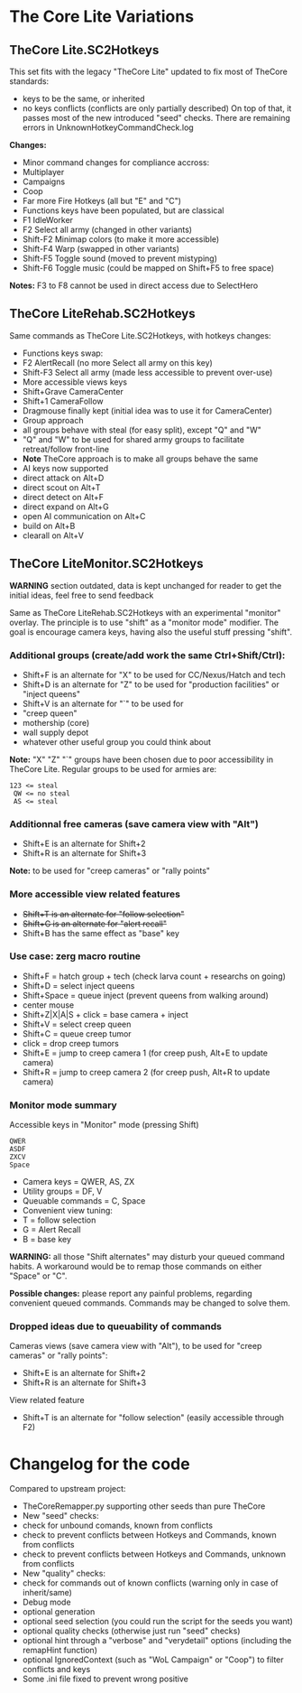 The Core Lite Variations
========================

TheCore Lite.SC2Hotkeys
-----------------------

This set fits with the legacy "TheCore Lite" updated to fix most of TheCore standards:
* keys to be the same, or inherited
* no keys conflicts (conflicts are only partially described)
On top of that, it passes most of the new introduced "seed" checks.
There are remaining errors in UnknownHotkeyCommandCheck.log

**Changes:**
* Minor command changes for compliance accross:
 * Multiplayer
 * Campaigns
 * Coop
* Far more Fire Hotkeys (all but "E" and "C")
* Functions keys have been populated, but are classical
 * F1 IdleWorker
 * F2 Select all army (changed in other variants)
 * Shift-F2 Minimap colors (to make it more accessible)
 * Shift-F4 Warp (swapped in other variants)
 * Shift-F5 Toggle sound (moved to prevent mistyping)
 * Shift-F6 Toggle music (could be mapped on Shift+F5 to free space)

**Notes:** F3 to F8 cannot be used in direct access due to SelectHero

TheCore LiteRehab.SC2Hotkeys
----------------------------

Same commands as TheCore Lite.SC2Hotkeys, with hotkeys changes:
* Functions keys swap:
 * F2 AlertRecall (no more Select all army on this key)
 * Shift-F3 Select all army (made less accessible to prevent over-use)
* More accessible views keys
 * Shift+Grave CameraCenter
 * Shift+1 CameraFollow
 * Dragmouse finally kept (initial idea was to use it for CameraCenter)
* Group approach
 * all groups behave with steal (for easy split), except "Q" and "W"
 * "Q" and "W" to be used for shared army groups to facilitate retreat/follow front-line
 * **Note** TheCore approach is to make all groups behave the same
* AI keys now supported
 * direct attack on Alt+D
 * direct scout on Alt+T
 * direct detect on Alt+F
 * direct expand on Alt+G
 * open AI communication on Alt+C
 * build on Alt+B
 * clearall on Alt+V

TheCore LiteMonitor.SC2Hotkeys
--------------------------------

**WARNING** section outdated, 
data is kept unchanged for reader to get the initial ideas,
feel free to send feedback

Same as TheCore LiteRehab.SC2Hotkeys with an experimental "monitor" overlay.
The principle is to use "shift" as a "monitor mode" modifier.
The goal is encourage camera keys, having also the useful stuff pressing "shift".

### Additional groups (create/add work the same Ctrl+Shift/Ctrl):
* Shift+F is an alternate for "X" to be used for CC/Nexus/Hatch and tech
* Shift+D is an alternate for "Z" to be used for "production facilities" or "inject queens"
* Shift+V is an alternate for "`" to be used for
 * "creep queen"
 * mothership (core)
 * wall supply depot
 * whatever other useful group you could think about

**Note:** "X" "Z" "`" groups have been chosen due to poor accessibility in TheCore Lite.
Regular groups to be used for armies are:
```
123 <= steal
 QW <= no steal
 AS <= steal
```

### Additionnal free cameras (save camera view with "Alt")
* Shift+E is an alternate for Shift+2
* Shift+R is an alternate for Shift+3

**Note:** to be used for "creep cameras" or "rally points"

### More accessible view related features
* ~~Shift+T is an alternate for "follow selection"~~
* ~~Shift+G is an alternate for "alert recall"~~
* Shift+B has the same effect as "base" key

### Use case: zerg macro routine
* Shift+F = hatch group + tech (check larva count + researchs on going)
* Shift+D = select inject queens
* Shift+Space = queue inject (prevent queens from walking around)
* center mouse
* Shift+Z|X|A|S + click = base camera + inject
* Shift+V = select creep queen
* Shift+C = queue creep tumor
* click = drop creep tumors
* Shift+E = jump to creep camera 1 (for creep push, Alt+E to update camera)
* Shift+R = jump to creep camera 2 (for creep push, Alt+R to update camera)

### Monitor mode summary
Accessible keys in "Monitor" mode (pressing Shift)
```
QWER
ASDF
ZXCV
Space
```
* Camera keys = QWER, AS, ZX
* Utility groups = DF, V
* Queuable commands = C, Space
* Convenient view tuning:
 * T = follow selection
 * G = Alert Recall
 * B = base key

**WARNING:** all those "Shift alternates" may disturb your queued command habits.
A workaround would be to remap those commands on either "Space" or "C".

**Possible changes:** please report any painful problems, regarding convenient queued commands.
Commands may be changed to solve them.

### Dropped ideas due to queuability of commands
Cameras views (save camera view with "Alt"), to be used for "creep cameras" or "rally points":
* Shift+E is an alternate for Shift+2
* Shift+R is an alternate for Shift+3

View related feature
* Shift+T is an alternate for "follow selection" (easily accessible through F2)

Changelog for the code
======================

Compared to upstream project:
* TheCoreRemapper.py supporting other seeds than pure TheCore
* New "seed" checks:
 * check for unbound comands, known from conflicts
 * check to prevent conflicts between Hotkeys and Commands, known from conflicts
 * check to prevent conflicts between Hotkeys and Commands, unknown from conflicts
* New "quality" checks:
 * check for commands out of known conflicts (warning only in case of inherit/same)
* Debug mode
 * optional generation
 * optional seed selection (you could run the script for the seeds you want)
 * optional quality checks (otherwise just run "seed" checks)
 * optional hint through a "verbose" and "verydetail" options (including the remapHint function)
 * optional IgnoredContext (such as "WoL Campaign" or "Coop") to filter conflicts and keys
* Some .ini file fixed to prevent wrong positive
